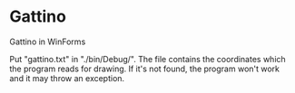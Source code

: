 # Gattino
Gattino in WinForms

Put "gattino.txt" in "./bin/Debug/".
The file contains the coordinates which the program reads for drawing.
If it's not found, the program won't work and it may throw an exception.
